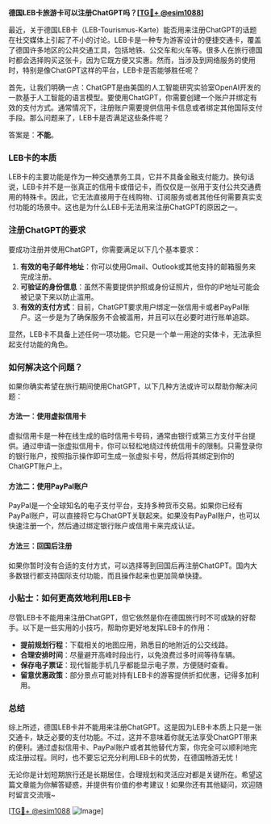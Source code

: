 **德国LEB卡旅游卡可以注册ChatGPT吗？[[TG💪+ @esim1088](https://t.me/s/esim1088)]**

最近，关于德国LEB卡（LEB-Tourismus-Karte）能否用来注册ChatGPT的话题在社交媒体上引起了不小的讨论。LEB卡是一种专为游客设计的便捷交通卡，覆盖了德国许多地区的公共交通工具，包括地铁、公交车和火车等。很多人在旅行德国时都会选择购买这张卡，因为它既方便又实惠。然而，当涉及到网络服务的使用时，特别是像ChatGPT这样的平台，LEB卡是否能够胜任呢？

首先，让我们明确一点：ChatGPT是由美国的人工智能研究实验室OpenAI开发的一款基于人工智能的语言模型。要使用ChatGPT，你需要创建一个账户并绑定有效的支付方式。通常情况下，注册账户需要提供信用卡信息或者绑定其他国际支付手段。那么问题来了，LEB卡是否满足这些条件呢？

答案是：**不能**。

### LEB卡的本质

LEB卡的主要功能是作为一种交通票务工具，它并不具备金融支付能力。换句话说，LEB卡并不是一张真正的信用卡或借记卡，而仅仅是一张用于支付公共交通费用的特殊卡。因此，它无法直接用于在线购物、订阅服务或者其他任何需要真实支付功能的场景中。这也是为什么LEB卡无法用来注册ChatGPT的原因之一。

### 注册ChatGPT的要求

要成功注册并使用ChatGPT，你需要满足以下几个基本要求：

1. **有效的电子邮件地址**：你可以使用Gmail、Outlook或其他支持的邮箱服务来完成注册。
2. **可验证的身份信息**：虽然不需要提供护照或身份证照片，但你的IP地址可能会被记录下来以防止滥用。
3. **有效的支付方式**：目前，ChatGPT要求用户绑定一张信用卡或者PayPal账户。这一步是为了确保服务不会被滥用，并且可以在必要时进行账单追踪。

显然，LEB卡不具备上述任何一项功能。它只是一个单一用途的实体卡，无法承担起支付功能的角色。

### 如何解决这个问题？

如果你确实希望在旅行期间使用ChatGPT，以下几种方法或许可以帮助你解决问题：

#### 方法一：使用虚拟信用卡
虚拟信用卡是一种在线生成的临时信用卡号码，通常由银行或第三方支付平台提供。通过申请一张虚拟信用卡，你可以轻松地绕过传统信用卡的限制。只需登录你的银行账户，按照指示操作即可生成一张虚拟卡号，然后将其绑定到你的ChatGPT账户上。

#### 方法二：使用PayPal账户
PayPal是一个全球知名的电子支付平台，支持多种货币交易。如果你已经有PayPal账户，可以直接将它与ChatGPT关联起来。如果没有PayPal账户，也可以快速注册一个，然后通过绑定银行账户或信用卡来完成认证。

#### 方法三：回国后注册
如果你暂时没有合适的支付方式，可以选择等到回国后再注册ChatGPT。国内大多数银行都支持国际支付功能，而且操作起来也更加简单快捷。

### 小贴士：如何更高效地利用LEB卡

尽管LEB卡不能用来注册ChatGPT，但它依然是你在德国旅行时不可或缺的好帮手。以下是一些实用的小技巧，帮助你更好地发挥LEB卡的作用：

- **提前规划行程**：下载相关的地图应用，熟悉目的地附近的公交线路。
- **合理安排时间**：尽量避开高峰时段出行，以免浪费过多时间等待车辆。
- **保存电子票证**：现代智能手机几乎都能显示电子票，方便随时查看。
- **留意优惠政策**：部分景点可能对持有LEB卡的游客提供折扣优惠，记得多加利用。

### 总结

综上所述，德国LEB卡并不能用来注册ChatGPT。这是因为LEB卡本质上只是一张交通卡，缺乏必要的支付功能。不过，这并不意味着你就无法享受ChatGPT带来的便利。通过虚拟信用卡、PayPal账户或者其他替代方案，你完全可以顺利地完成注册过程。同时，也不要忘记充分利用LEB卡的优势，在德国畅游无忧！

无论你是计划短期旅行还是长期居住，合理规划和灵活应对都是关键所在。希望这篇文章能为你解答疑惑，并提供有价值的参考建议！如果你还有其他疑问，欢迎随时留言交流哦~

[[TG💪+ @esim1088](https://t.me/s/esim1088) ![Image](https://i.postimg.cc/4NQfJmqS/Snipaste-2025-05-13-00-14-12.png)]